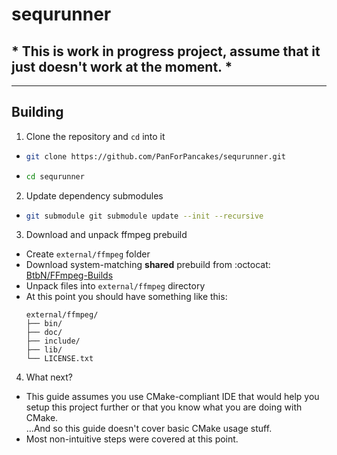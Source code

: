 ﻿# sequrunner

## \* This is **work in progress project**, assume that **it just doesn't work at the moment**. \*

---

## Building

1. Clone the repository and `cd` into it

- ```sh
  git clone https://github.com/PanForPancakes/sequrunner.git
  ```
- ```sh
  cd sequrunner
  ```

2. Update dependency submodules

- ```sh
  git submodule git submodule update --init --recursive
  ```

3. Download and unpack ffmpeg prebuild
- Create `external/ffmpeg` folder
- Download system-matching **shared** prebuild from :octocat: [BtbN/FFmpeg-Builds](https://github.com/BtbN/FFmpeg-Builds/releases/tag/latest)
- Unpack files into `external/ffmpeg` directory
- At this point you should have something like this:
  ```
  external/ffmpeg/
  ├── bin/
  ├── doc/
  ├── include/
  ├── lib/
  └── LICENSE.txt
  ```

4. What next?
- This guide assumes you use CMake-compliant IDE that would help you setup this project further or that you know what you are doing with CMake.  
  ...And so this guide doesn't cover basic CMake usage stuff.
- Most non-intuitive steps were covered at this point.